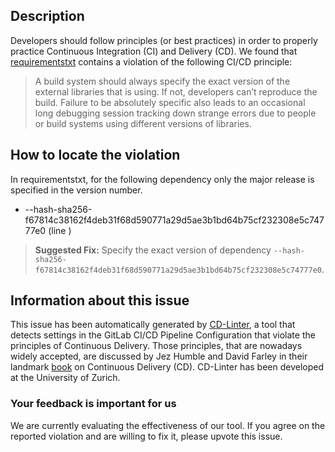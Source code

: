 
## Description
Developers should follow principles (or best practices) in order to properly practice Continuous Integration (CI) and Delivery (CD).
We found that [requirementstxt](https://gitlab.com/beardog/Onionr/blob/master/requirements.txt) contains a violation of the following CI/CD principle:

> A build system should always specify the exact version of the external libraries that is using.
If not, developers can’t reproduce the build. Failure to be absolutely specific also leads to an occasional long debugging session tracking down strange errors due to people or build systems using different versions of libraries.

## How to locate the violation

In requirementstxt, for the following dependency only the major release is specified in the version number.

* --hash-sha256-f67814c38162f4deb31f68d590771a29d5ae3b1bd64b75cf232308e5c74777e0 (line )

> **Suggested Fix:** Specify the exact version of dependency `--hash-sha256-f67814c38162f4deb31f68d590771a29d5ae3b1bd64b75cf232308e5c74777e0`.

## Information about this issue

This issue has been automatically generated by [CD-Linter](https://gitlab.com/Jancso/configuration-analytics), a tool that detects settings in the GitLab CI/CD Pipeline Configuration that violate the principles of Continuous Delivery. Those principles, that are nowadays widely accepted, are discussed by Jez Humble and David Farley in their landmark [book](https://www.oreilly.com/library/view/continuous-delivery-reliable/9780321670250/) on Continuous Delivery (CD). CD-Linter has been developed at the University of Zurich.

### Your feedback is important for us
We are currently evaluating the effectiveness of our tool. If you agree on the reported violation and are willing to fix it, please upvote this issue.